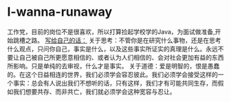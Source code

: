 # I-wanna-runaway
工作党，目前的岗位不是很喜欢，所以打算捡起学校学的Java，为面试做准备,开始跳槽之路。
<u>写给自己的话：</u>
关于思考：不管你是在研究什么事物，还是在思考什么观点，只问你自己，事实是什么，以及这些事实所证实的真理是什么。永远不要让自己被自己所更愿意相信的、或者认为人们相信的、会对社会更加有益的东西所影响。只是单纯的去审视，什么才是事实。
关于道德：爱是明智的，恨是愚蠢的。在这个日益相连的世界，我们必须学会容忍彼此。我们必须学会接受这样的一个事实：总会有人说出我们不想听的话，只有这样，我们才有可能共同生存，而假如我们想要共存、而非共亡，我们就必须学会这种宽容与忍让。
